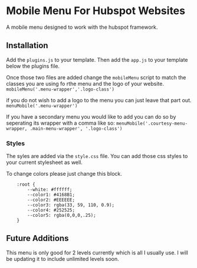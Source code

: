 # Mobile Menu For Hubspot Websites
A mobile menu designed to work with the hubspot framework.

## Installation
Add the `plugins.js` to your template. Then add the `app.js` to your template below the plugins file.

Once those two files are added change the `mobileMenu` script to match the classes you are using fo rthe menu and the logo of your website.
`mobileMenu('.menu-wrapper','.logo-class')`

if you do not wish to add a logo to the menu you can just leave that part out.
`menuMobile('.menu-wrapper')`

If you have a secondary menu you would like to add you can do so by seperating its wrapper with a comma like so:
`menuMobile('.courtesy-menu-wrapper, .main-menu-wrapper', '.logo-class')`

### Styles
The syles are added via the `style.css` file. You can add those css styles to your current stylesheet as well.

To change colors please just change this block.
```
	:root {
		--white: #ffffff;
	  	--color1: #4168B1;
	  	--color2: #EEEEEE;
	  	--color3: rgba(33, 59, 110, 0.9);
	  	--color4: #252525;
	  	--color5: rgba(0,0,0,.25);
	}

```

## Future Additions
This menu is only good for 2 levels currently which is all I usually use. I will be updating it to include unlimited levels soon.